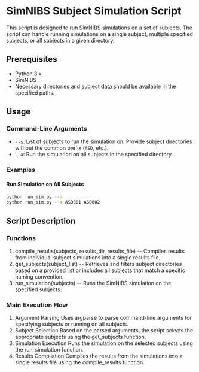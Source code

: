 # SimNIBS Subject Simulation Script

This script is designed to run SimNIBS simulations on a set of subjects. The script can handle running simulations on a single subject, multiple specified subjects, or all subjects in a given directory.

## Prerequisites

- Python 3.x
- SimNIBS
- Necessary directories and subject data should be available in the specified paths.

## Usage

### Command-Line Arguments

- `--s`: List of subjects to run the simulation on. Provide subject directories without the common prefix (`ASD`, etc.).
- `--a`: Run the simulation on all subjects in the specified directory.

### Examples

#### Run Simulation on All Subjects

```bash
python run_sim.py --a
python run_sim.py --s ASD001 ASD002
```
## Script Description

### Functions

1) compile_results(subjects, results_dir, results_file) -- Compiles results from individual subject simulations into a single results file.
2) get_subjects(subject_list) -- Retrieves and filters subject directories based on a provided list or includes all subjects that match a specific naming convention.
3) run_simulation(subjects) -- Runs the SimNIBS simulation on the specified subjects.

### Main Execution Flow
1) Argument Parsing
	Uses argparse to parse command-line arguments for specifying subjects or running on all subjects.
2) Subject Selection
	Based on the parsed arguments, the script selects the appropriate subjects using the get_subjects function.
3) Simulation Execution
	Runs the simulation on the selected subjects using the run_simulation function.
4) Results Compilation
	Compiles the results from the simulations into a single results file using the compile_results function.
